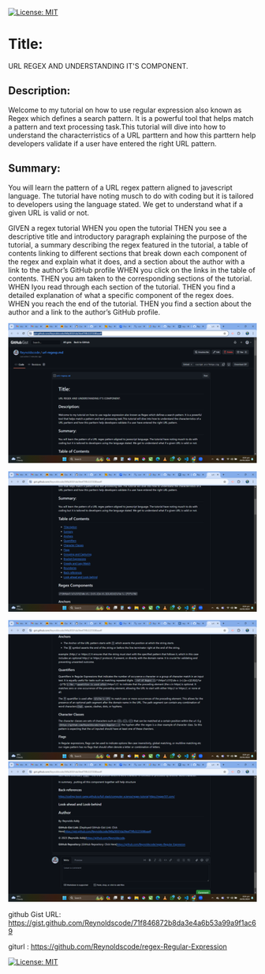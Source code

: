 
[![License: MIT](https://img.shields.io/badge/License-MIT-yellow.svg)](https://opensource.org/licenses/MIT)
# Title:
URL REGEX AND UNDERSTANDING IT'S COMPONENT.

## Description:
Welcome to my tutorial on how to use regular expression also known as Regex which defines a search pattern. It is a powerful tool that helps match a pattern and text processing task.This tutorial will dive into how to understand the characterristics of a URL parttern and how this parttern help developers validate if a user have entered the right URL pattern.

## Summary:
You will learn the pattern of a URL regex pattern aligned to javescript language.  The tutorial have noting musch to do with coding but it is tailored to developers using the language stated. We get to understand what if a given URL is valid or not. 


GIVEN a regex tutorial
WHEN you open the tutorial
THEN you see a descriptive title and introductory paragraph explaining the purpose of the tutorial, a summary describing the regex featured in the tutorial, a table of contents linking to different sections that break down each component of the regex and explain what it does, and a section about the author with a link to the author’s GitHub profile
WHEN you click on the links in the table of contents.
THEN you am taken to the corresponding sections of the tutorial.
WHEN Iyou read through each section of the tutorial.
THEN you find a detailed explanation of what a specific component of the regex does.
WHEN you reach the end of the tutorial.
THEN you find a section about the author and a link to the author’s GitHub profile.



![alt text](<Screenshot (2049).png>)

![alt text](<Screenshot (2050).png>)

![alt text](<Screenshot (2051).png>)
![alt text](<Screenshot (2052).png>)


github Gist URL: https://gist.github.com/Reynoldscode/71f846872b8da3e4a6b53a99a9f1ac69

giturl : https://github.com/Reynoldscode/regex-Regular-Expression

[![License: MIT](https://img.shields.io/badge/License-MIT-yellow.svg)](https://opensource.org/licenses/MIT)
